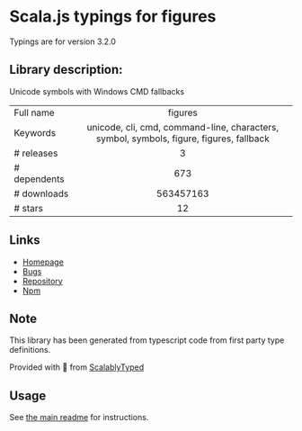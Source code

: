 
# Scala.js typings for figures

Typings are for version 3.2.0

## Library description:
Unicode symbols with Windows CMD fallbacks

|                    |                 |
| ------------------ | :-------------: |
| Full name          | figures |
| Keywords           | unicode, cli, cmd, command-line, characters, symbol, symbols, figure, figures, fallback |
| # releases         | 3 |
| # dependents       | 673 |
| # downloads        | 563457163 |
| # stars            | 12 |

## Links
- [Homepage](https://github.com/sindresorhus/figures#readme)
- [Bugs](https://github.com/sindresorhus/figures/issues)
- [Repository](https://github.com/sindresorhus/figures)
- [Npm](https://www.npmjs.com/package/figures)
    


## Note
This library has been generated from typescript code from first party type definitions.

Provided with :purple_heart: from [ScalablyTyped](https://github.com/oyvindberg/ScalablyTyped)

## Usage
See [the main readme](../../readme.md) for instructions.


